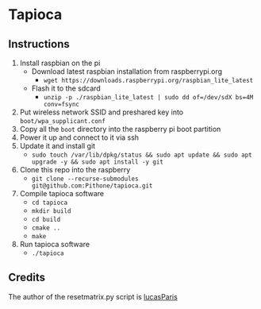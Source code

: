 # Tapioca

## Instructions

1. Install raspbian on the pi
    - Download latest raspbian installation from raspberrypi.org
        - `wget https://downloads.raspberrypi.org/raspbian_lite_latest`
    - Flash it to the sdcard
        - `unzip -p ./raspbian_lite_latest | sudo dd of=/dev/sdX bs=4M conv=fsync`
2. Put wireless network SSID and preshared key into `boot/wpa_supplicant.conf`
3. Copy all the `boot` directory into the raspberry pi boot partition
4. Power it up and connect to it via ssh
5. Update it and install git
    - `sudo touch /var/lib/dpkg/status && sudo apt update && sudo apt upgrade -y && sudo apt install -y git`
6. Clone this repo into the raspberry
    - `git clone --recurse-submodules git@github.com:Pithone/tapioca.git`
7. Compile tapioca software
    - `cd tapioca`
    - `mkdir build`
    - `cd build`
    - `cmake ..`
    - `make`
8. Run tapioca software
    - `./tapioca`

## Credits

The author of the resetmatrix.py script is [lucasParis](https://github.com/lucasParis)
